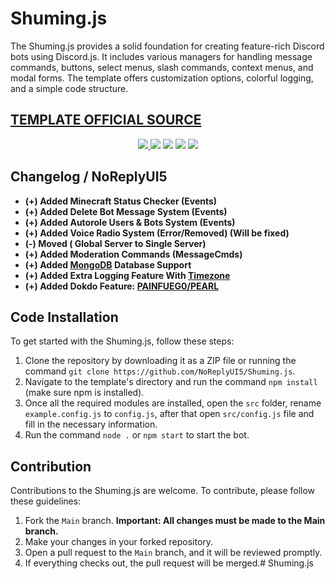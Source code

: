 # Shuming.js

The Shuming.js provides a solid foundation for creating feature-rich Discord bots using Discord.js. It includes various managers for handling message commands, buttons, select menus, slash commands, context menus, and modal forms. The template offers customization options, colorful logging, and a simple code structure.

## [TEMPLATE OFFICIAL SOURCE](https://GitHub.com/RileCraft/DiscordBot-Template)

<p align="center">
  <a href="https://github.com/NoReplyUI5?tab=followers"><img src="https://img.shields.io/github/followers/NoReplyUI5?label=Followers&style=for-the-badge">
  <a href="https://mxtiy.vercel.app/discord/shuming"><img src="https://img.shields.io/badge/discord-invite-5865f2?style=for-the-badge&logo=discord&logoColor=white"></a>
  <img src="https://img.shields.io/github/issues/NoReplyUI5/Shuming.js.svg?style=for-the-badge">
  <img src="https://img.shields.io/github/forks/NoReplyUI5/Shuming.js.svg?style=for-the-badge">
  <img src="https://img.shields.io/github/stars/NoReplyUI5/Shuming.js.svg?style=for-the-badge">
</p>

## Changelog / NoReplyUI5
- **(+) Added Minecraft Status Checker (Events)**
- **(+) Added Delete Bot Message System (Events)**
- **(+) Added Autorole Users & Bots System (Events)**
- **(+) Added Voice Radio System (Error/Removed) (Will be fixed)**
- **(-) Moved ( Global Server to Single Server)**
- **(+) Added Moderation Commands (MessageCmds)**
- **(+) Added [MongoDB](https://www.mongodb.com) Database Support**
- **(+) Added Extra Logging Feature With [Timezone](https://npmjs.org/package/moment-timezone)**
- **(+) Added Dokdo Feature: [PAINFUEG0/PEARL]( https://github.com/painfuego/pearl/tree/main/dokdo)**

## Code Installation

To get started with the Shuming.js, follow these steps:

1. Clone the repository by downloading it as a ZIP file or running the command `git clone https://github.com/NoReplyUI5/Shuming.js`.
2. Navigate to the template's directory and run the command `npm install` (make sure npm is installed).
3. Once all the required modules are installed, open the `src` folder, rename `example.config.js` to `config.js`, after that open `src/config.js` file and fill in the necessary information.
4. Run the command `node .` or `npm start` to start the bot.

## Contribution

Contributions to the Shuming.js are welcome. To contribute, please follow these guidelines:

1. Fork the `Main` branch. **Important: All changes must be made to the Main branch.**
2. Make your changes in your forked repository.
3. Open a pull request to the `Main` branch, and it will be reviewed promptly.
4. If everything checks out, the pull request will be merged.# Shuming.js
